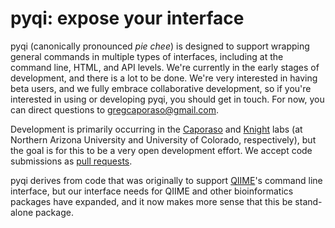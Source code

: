 pyqi: expose your interface 
===========================

pyqi (canonically pronounced *pie chee*) is designed to support wrapping general commands in multiple types of interfaces, including at the command line, HTML, and API levels. We're currently in the early stages of development, and there is a lot to be done. We're very interested in having beta users, and we fully embrace collaborative development, so if you're interested in using or developing pyqi, you should get in touch. For now, you can direct questions to gregcaporaso@gmail.com.

Development is primarily occurring in the [Caporaso](www.caporaso.us) and [Knight](https://knightlab.colorado.edu/) labs (at Northern Arizona University and University of Colorado, respectively), but the goal is for this to be a very open development effort. We accept code submissions as [pull requests](https://help.github.com/articles/using-pull-requests).

pyqi derives from code that was originally to support [QIIME](www.qiime.org)'s command line interface, but our interface needs for QIIME and other bioinformatics packages have expanded, and it now makes more sense that this be stand-alone package. 




